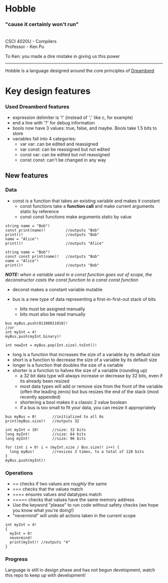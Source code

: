 # Hobble
### "cause it certainly won't run"<br><br>

CSCI 4020U - Compilers<br>
Professor - Ken Pu<br>

To Ken: you made a dire mistake in giving us this power<br>

---

Hobble is a language designed around the core principles of [Dreamberd](https://github.com/TodePond/DreamBerd)<br>
# Key design features

### Used Dreamberd features
- expression delimiter is '!' (instead of ';' like c, for example)
- end a line with '?' for debug information
- bools now have 3 values: true, false, and maybe. Bools take 1.5 bits to store
- variables fall into 4 categories:
  - var var: can be edited and reassigned
  - var const: can be reassigned but not edited
  - const var: can be edited but not reassigned
  - const const: can't be changed in any way

## New features
### Data
- const is a function that takes an existing variable and makes it constant
  - const functions take a **function call** and make current arguments static by reference
  - const const functions make arguments static by value
```
string name = "Bob"!
const print(name)!         //outputs "Bob"
print()!                   //outputs "Bob"
name = "Alice"!
print()!                   //outputs "Alice"
```
```
string name = "Bob"!
const const print(name)!   //outputs "Bob"
name = "Alice"!
print()!                   //outputs "Bob"
```
***NOTE:** when a variable used in a const function goes out of scope, the deconstructor casts the const function to a const const function*

- deconst makes a constant variable mutable

- bus is a new type of data representing a first-in-first-out stack of bits
  - bits must be assigned manually
  - bits must also be read manually
```
bus myBus.push(01100011010)!
//or
int myInt = 4!
myBus.push(myInt.binary)!

int newInt = myBus.pop(Int.size).toInt()!
```
- long is a function that increases the size of a variable by its default size
- short is a function to decrease the size of a variable by its default size
- longer is a function that doubles the size of a variable
- shorter is a function to halves the size of a variable (rounding up)
  - a 32 bit data type will always increase or decrease by 32 bits, even if its already been resized
  - most data types will add or remove size from the front of the variable (often the leading zeros) but bus resizes the end of the stack (most recently appended)
  - shortering a bool makes it a classic 2 value boolean
  - if a bus is too small to fit your data, you can resize it appropriately
```
bus myBus = 0!       //initialized to all 0s
print(myBus.size)!   //outputs 32

int myInt = 10!      //size: 32 bits
long myInt!          //size: 64 bits
long myInt!          //size: 96 bits

for (int i = 0! i < (myInt.size / Bus.size)! i++) {
  long myBus!        //resizes 3 times, to a total of 128 bits
}
myBus.push(myInt)!
```

### Operations

- == checks if two values are *roughly* the same
- === checks that the values match
- ==== ensures values *and* datatypes match
- ===== checks that values have the same memory address
- Use the keyword "please" to run code without safety checks (we hope you know what you're doing!)
- "nevermind" will undo all actions taken in the current scope
```
int myInt = 4!
{
  myInt = 8!
  nevermind!
  print(myInt)! //outputs "4"
}
```

### Progress

Language is still in design phase and has not begun development, watch this repo to keep up with development!
